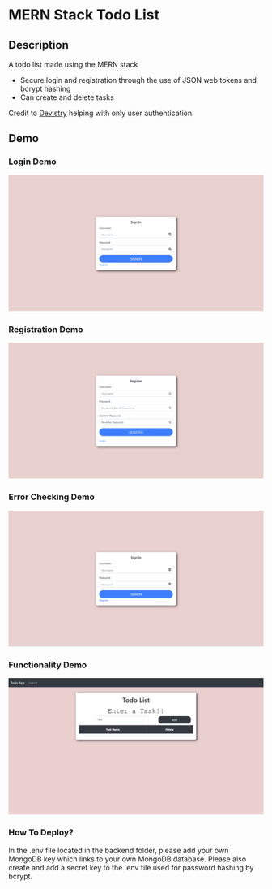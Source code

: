 # MERN Stack Todo List

## Description
A todo list made using the MERN stack
- Secure login and registration through the use of JSON web tokens and bcrypt hashing
- Can create and delete tasks

Credit to [Devistry](https://www.youtube.com/playlist?list=PLJM1tXwlGdaf57oUx0rIqSW668Rpo_7oU) helping with only user authentication.

## Demo

### Login Demo
![Login Demo](Demo/Login.gif)

### Registration Demo
![Registration Demo](Demo/Registration.gif)

### Error Checking Demo
![Error Checking Demo](Demo/Validation.gif)

### Functionality Demo
![Functionality Demo](Demo/Functionality.gif)

### How To Deploy?
In the .env file located in the backend folder, please add your own MongoDB key which links to your own MongoDB database.
Please also create and add a secret key to the .env file used for password hashing by bcrypt. 
